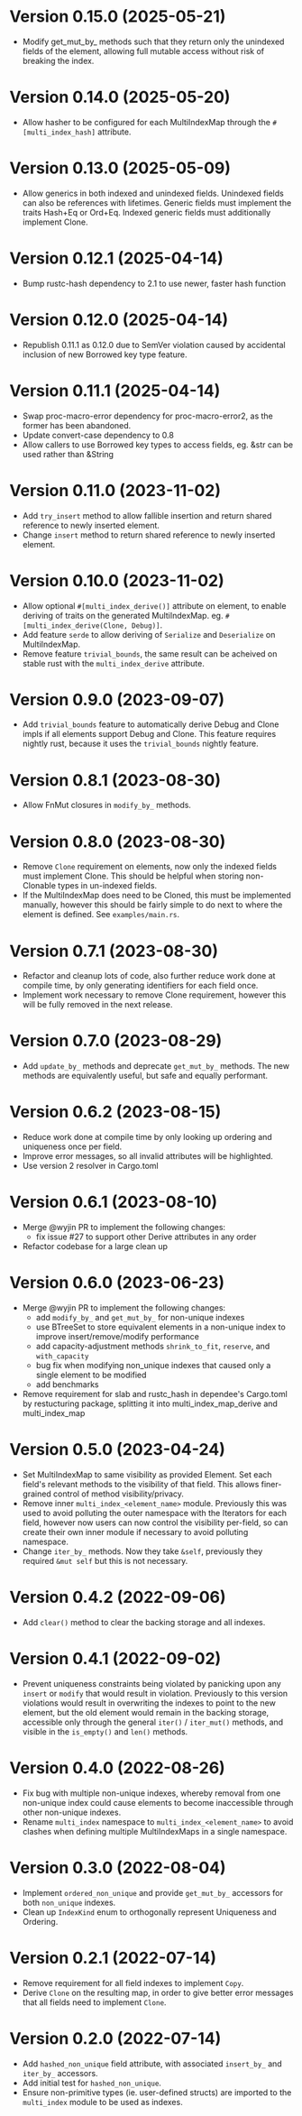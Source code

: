 Version 0.15.0 (2025-05-21)
==========================

- Modify get_mut_by_ methods such that they return only the unindexed fields of the element, allowing full mutable access without risk of breaking the index.

Version 0.14.0 (2025-05-20)
==========================

- Allow hasher to be configured for each MultiIndexMap through the `#[multi_index_hash]` attribute.

Version 0.13.0 (2025-05-09)
==========================

- Allow generics in both indexed and unindexed fields. Unindexed fields can also be references with lifetimes. Generic fields must implement the traits Hash+Eq or Ord+Eq. Indexed generic fields must additionally implement Clone.

Version 0.12.1 (2025-04-14)
==========================

- Bump rustc-hash dependency to 2.1 to use newer, faster hash function

Version 0.12.0 (2025-04-14)
==========================

- Republish 0.11.1 as 0.12.0 due to SemVer violation caused by accidental inclusion of new Borrowed key type feature.

Version 0.11.1 (2025-04-14)
==========================

- Swap proc-macro-error dependency for proc-macro-error2, as the former has been abandoned.
- Update convert-case dependency to 0.8
- Allow callers to use Borrowed key types to access fields, eg. &str can be used rather than &String

Version 0.11.0 (2023-11-02)
==========================

- Add `try_insert` method to allow fallible insertion and return shared reference to newly inserted element.
- Change `insert` method to return shared reference to newly inserted element.

Version 0.10.0 (2023-11-02)
==========================

- Allow optional `#[multi_index_derive()]` attribute on element, to enable deriving of traits on the generated MultiIndexMap. eg. `#[multi_index_derive(Clone, Debug)]`.
- Add feature `serde` to allow deriving of `Serialize` and `Deserialize` on MultiIndexMap.
- Remove feature `trivial_bounds`, the same result can be acheived on stable rust with the `multi_index_derive` attribute.

Version 0.9.0 (2023-09-07)
==========================

- Add `trivial_bounds` feature to automatically derive Debug and Clone impls if all elements support Debug and Clone. This feature requires nightly rust, because it uses the `trivial_bounds` nightly feature.

Version 0.8.1 (2023-08-30)
==========================

- Allow FnMut closures in `modify_by_` methods.

Version 0.8.0 (2023-08-30)
==========================

- Remove `Clone` requirement on elements, now only the indexed fields must implement Clone. This should be helpful when storing non-Clonable types in un-indexed fields.
- If the MultiIndexMap does need to be Cloned, this must be implemented manually, however this should be fairly simple to do next to where the element is defined. See `examples/main.rs`.

Version 0.7.1 (2023-08-30)
==========================

- Refactor and cleanup lots of code, also further reduce work done at compile time, by only generating identifiers for each field once.
- Implement work necessary to remove Clone requirement, however this will be fully removed in the next release.

Version 0.7.0 (2023-08-29)
==========================

- Add `update_by_` methods and deprecate `get_mut_by_` methods. The new methods are equivalently useful, but safe and equally performant.

Version 0.6.2 (2023-08-15)
==========================

- Reduce work done at compile time by only looking up ordering and uniqueness once per field.
- Improve error messages, so all invalid attributes will be highlighted.
- Use version 2 resolver in Cargo.toml

Version 0.6.1 (2023-08-10)
==========================

- Merge @wyjin PR to implement the following changes:
    - fix issue #27 to support other Derive attributes in any order
- Refactor codebase for a large clean up

Version 0.6.0 (2023-06-23)
==========================

- Merge @wyjin PR to implement the following changes:
    - add `modify_by_` and `get_mut_by_` for non-unique indexes
    - use BTreeSet to store equivalent elements in a non-unique index to improve insert/remove/modify performance
    - add capacity-adjustment methods `shrink_to_fit`, `reserve`, and `with_capacity`
    - bug fix when modifying non_unique indexes that caused only a single element to be modified
    - add benchmarks
- Remove requirement for slab and rustc_hash in dependee's Cargo.toml by restucturing package, splitting it into multi_index_map_derive and multi_index_map

Version 0.5.0 (2023-04-24)
==========================

- Set MultiIndexMap to same visibility as provided Element. Set each field's relevant methods to the visibility of that field. This allows finer-grained control of method visibility/privacy.
- Remove inner `multi_index_<element_name>` module. Previously this was used to avoid polluting the outer namespace with the Iterators for each field, however now users can now control the visibility per-field, so can create their own inner module if necessary to avoid polluting namespace.
- Change `iter_by_` methods. Now they take `&self`, previously they required `&mut self` but this is not necessary.

Version 0.4.2 (2022-09-06)
==========================

- Add `clear()` method to clear the backing storage and all indexes.

Version 0.4.1 (2022-09-02)
==========================

- Prevent uniqueness constraints being violated by panicking upon any `insert` or `modify` that would result in violation. Previously to this version violations would result in overwriting the indexes to point to the new element, but the old element would remain in the backing storage, accessible only through the general `iter()` / `iter_mut()` methods, and visible in the `is_empty()` and `len()` methods.

Version 0.4.0 (2022-08-26)
==========================

- Fix bug with multiple non-unique indexes, whereby removal from one non-unique index could cause elements to become inaccessible through other non-unique indexes.
- Rename `multi_index` namespace to `multi_index_<element_name>` to avoid clashes when defining multiple MultiIndexMaps in a single namespace.

Version 0.3.0 (2022-08-04)
==========================

- Implement `ordered_non_unique` and provide `get_mut_by_` accessors for both `non_unique` indexes.
- Clean up `IndexKind` enum to orthogonally represent Uniqueness and Ordering.

Version 0.2.1 (2022-07-14)
==========================

- Remove requirement for all field indexes to implement `Copy`.
- Derive `Clone` on the resulting map, in order to give better error messages that all fields need to implement `Clone`.

Version 0.2.0 (2022-07-14)
==========================

- Add `hashed_non_unique` field attribute, with associated `insert_by_` and `iter_by_` accessors.
- Add initial test for `hashed_non_unique`.
- Ensure non-primitive types (ie. user-defined structs) are imported to the `multi_index` module to be used as indexes.